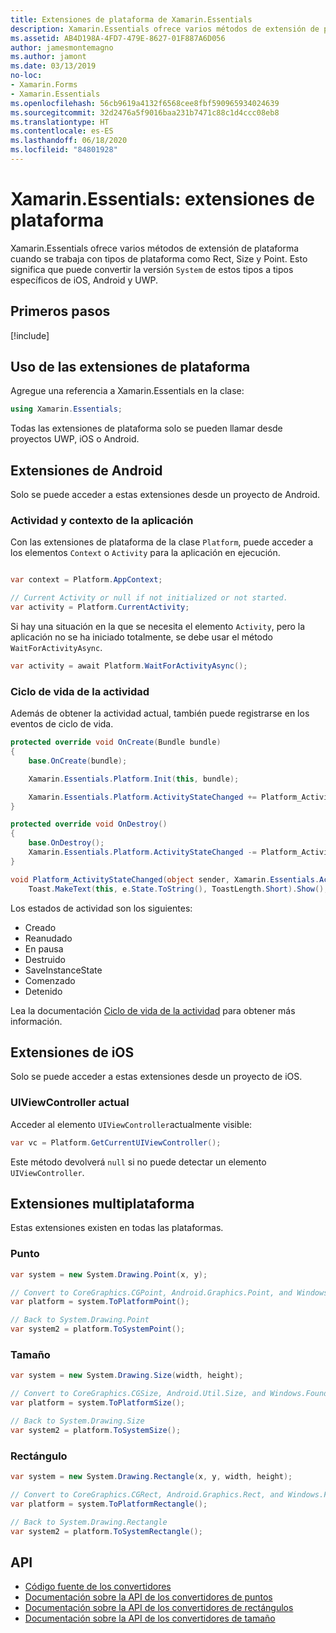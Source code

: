 ```yaml
---
title: Extensiones de plataforma de Xamarin.Essentials
description: Xamarin.Essentials ofrece varios métodos de extensión de plataforma cuando se trabaja con tipos de plataforma como Rect, Size y Point.
ms.assetid: AB4D198A-4FD7-479E-8627-01F887A6D056
author: jamesmontemagno
ms.author: jamont
ms.date: 03/13/2019
no-loc:
- Xamarin.Forms
- Xamarin.Essentials
ms.openlocfilehash: 56cb9619a4132f6568cee8fbf590965934024639
ms.sourcegitcommit: 32d2476a5f9016baa231b7471c88c1d4ccc08eb8
ms.translationtype: HT
ms.contentlocale: es-ES
ms.lasthandoff: 06/18/2020
ms.locfileid: "84801928"
---
```

# <a name="xamarinessentials-platform-extensions"></a>Xamarin.Essentials: extensiones de plataforma

Xamarin.Essentials ofrece varios métodos de extensión de plataforma cuando se trabaja con tipos de plataforma como Rect, Size y Point. Esto significa que puede convertir la versión `System` de estos tipos a tipos específicos de iOS, Android y UWP.

## <a name="get-started"></a>Primeros pasos

[!include[](~/essentials/includes/get-started.md)]

## <a name="using-platform-extensions"></a>Uso de las extensiones de plataforma

Agregue una referencia a Xamarin.Essentials en la clase:

```csharp
using Xamarin.Essentials;
```

Todas las extensiones de plataforma solo se pueden llamar desde proyectos UWP, iOS o Android.

## <a name="android-extensions"></a>Extensiones de Android

Solo se puede acceder a estas extensiones desde un proyecto de Android.

### <a name="application-context--activity"></a>Actividad y contexto de la aplicación

Con las extensiones de plataforma de la clase `Platform`, puede acceder a los elementos `Context` o `Activity` para la aplicación en ejecución.

```csharp

var context = Platform.AppContext;

// Current Activity or null if not initialized or not started.
var activity = Platform.CurrentActivity;
```

Si hay una situación en la que se necesita el elemento `Activity`, pero la aplicación no se ha iniciado totalmente, se debe usar el método `WaitForActivityAsync`.

```csharp
var activity = await Platform.WaitForActivityAsync();
```

### <a name="activity-lifecycle"></a>Ciclo de vida de la actividad

Además de obtener la actividad actual, también puede registrarse en los eventos de ciclo de vida.

```csharp
protected override void OnCreate(Bundle bundle)
{
    base.OnCreate(bundle);

    Xamarin.Essentials.Platform.Init(this, bundle);

    Xamarin.Essentials.Platform.ActivityStateChanged += Platform_ActivityStateChanged;
}

protected override void OnDestroy()
{
    base.OnDestroy();
    Xamarin.Essentials.Platform.ActivityStateChanged -= Platform_ActivityStateChanged;
}

void Platform_ActivityStateChanged(object sender, Xamarin.Essentials.ActivityStateChangedEventArgs e) =>
    Toast.MakeText(this, e.State.ToString(), ToastLength.Short).Show();
```

Los estados de actividad son los siguientes:

* Creado
* Reanudado
* En pausa
* Destruido
* SaveInstanceState
* Comenzado
* Detenido

Lea la documentación [Ciclo de vida de la actividad](https://docs.microsoft.com/xamarin/android/app-fundamentals/activity-lifecycle/) para obtener más información.

## <a name="ios-extensions"></a>Extensiones de iOS

Solo se puede acceder a estas extensiones desde un proyecto de iOS.

### <a name="current-uiviewcontroller"></a>UIViewController actual

Acceder al elemento `UIViewController`actualmente visible:

```csharp
var vc = Platform.GetCurrentUIViewController();
```

Este método devolverá `null` si no puede detectar un elemento `UIViewController`.

## <a name="cross-platform-extensions"></a>Extensiones multiplataforma

Estas extensiones existen en todas las plataformas.

### <a name="point"></a>Punto

```csharp
var system = new System.Drawing.Point(x, y);

// Convert to CoreGraphics.CGPoint, Android.Graphics.Point, and Windows.Foundation.Point
var platform = system.ToPlatformPoint();

// Back to System.Drawing.Point
var system2 = platform.ToSystemPoint();
```

### <a name="size"></a>Tamaño

```csharp
var system = new System.Drawing.Size(width, height);

// Convert to CoreGraphics.CGSize, Android.Util.Size, and Windows.Foundation.Size
var platform = system.ToPlatformSize();

// Back to System.Drawing.Size
var system2 = platform.ToSystemSize();
```

### <a name="rectangle"></a>Rectángulo

```csharp
var system = new System.Drawing.Rectangle(x, y, width, height);

// Convert to CoreGraphics.CGRect, Android.Graphics.Rect, and Windows.Foundation.Rect
var platform = system.ToPlatformRectangle();

// Back to System.Drawing.Rectangle
var system2 = platform.ToSystemRectangle();
```

## <a name="api"></a>API

- [Código fuente de los convertidores](https://github.com/xamarin/Essentials/tree/main/Xamarin.Essentials/Types/PlatformExtensions)
- [Documentación sobre la API de los convertidores de puntos](xref:Xamarin.Essentials.PointExtensions)
- [Documentación sobre la API de los convertidores de rectángulos](xref:Xamarin.Essentials.RectangleExtensions)
- [Documentación sobre la API de los convertidores de tamaño](xref:Xamarin.Essentials.SizeExtensions)
